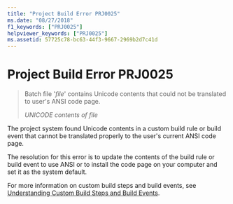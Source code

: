 ```yaml
---
title: "Project Build Error PRJ0025"
ms.date: "08/27/2018"
f1_keywords: ["PRJ0025"]
helpviewer_keywords: ["PRJ0025"]
ms.assetid: 57725c78-bc63-44f3-9667-2969b2d7c41d
---
```

# Project Build Error PRJ0025

> Batch file '*file*' contains Unicode contents that could not be translated to user's ANSI code page.
>
> *UNICODE contents of file*

The project system found Unicode contents in a custom build rule or build event that cannot be translated properly to the user's current ANSI code page.

The resolution for this error is to update the contents of the build rule or build event to use ANSI or to install the code page on your computer and set it as the system default.

For more information on custom build steps and build events, see [Understanding Custom Build Steps and Build Events](../../build/understanding-custom-build-steps-and-build-events.md).